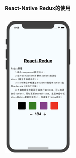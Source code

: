 ### React-Native Redux的使用

<h2 align"center">
<img src="/images/1.png" width="210" height="413"/>
</h2>


